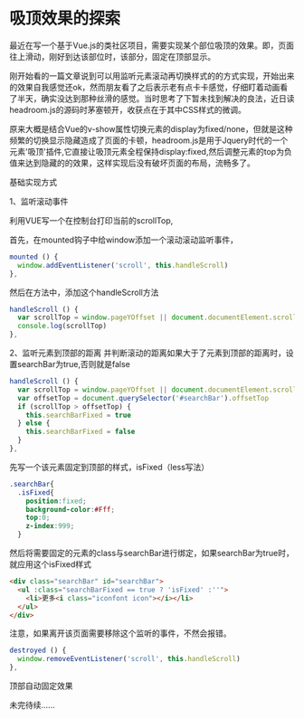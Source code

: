 # 吸顶效果的探索

最近在写一个基于Vue.js的类社区项目，需要实现某个部位吸顶的效果。即，页面往上滑动，刚好到达该部位时，该部分，固定在顶部显示。

刚开始看的一篇文章说到可以用监听元素滚动再切换样式的的方式实现，开始出来的效果自我感觉还ok，然而朋友看了之后表示老有点卡卡感觉，仔细盯着动画看了半天，确实没达到那种丝滑的感觉。当时思考了下暂未找到解决的良法，近日读headroom.js的源码时茅塞顿开，收获点在于其中CSS样式的微调。

原来大概是结合Vue的v-show属性切换元素的display为fixed/none，但就是这种频繁的切换显示隐藏造成了页面的卡顿，headroom.js是用于Jquery时代的一个元素'吸顶'插件,它直接让吸顶元素全程保持display:fixed,然后调整元素的top为负值来达到隐藏的的效果，这样实现后没有破坏页面的布局，流畅多了。

基础实现方式

1、监听滚动事件

利用VUE写一个在控制台打印当前的scrollTop,

首先，在mounted钩子中给window添加一个滚动滚动监听事件，

```javascript
mounted () {
  window.addEventListener('scroll', this.handleScroll)
},
```

然后在方法中，添加这个handleScroll方法

```javascript
handleScroll () {
  var scrollTop = window.pageYOffset || document.documentElement.scrollTop || document.body.scrollTop
  console.log(scrollTop)
},
```

2、监听元素到顶部的距离  并判断滚动的距离如果大于了元素到顶部的距离时，设置searchBar为true,否则就是false

```javascript
handleScroll () {
  var scrollTop = window.pageYOffset || document.documentElement.scrollTop || document.body.scrollTop
  var offsetTop = document.querySelector('#searchBar').offsetTop
  if (scrollTop > offsetTop) {
    this.searchBarFixed = true
  } else {
    this.searchBarFixed = false
  }
},
```

先写一个该元素固定到顶部的样式，isFixed（less写法）

```css
.searchBar{
  .isFixed{
    position:fixed;
    background-color:#Fff;
    top:0;
    z-index:999;
  }
```

然后将需要固定的元素的class与searchBar进行绑定，如果searchBar为true时，就应用这个isFixed样式

```html
<div class="searchBar" id="searchBar">
  <ul :class="searchBarFixed == true ? 'isFixed' :''">
    <li>更多<i class="iconfont icon"></i></li>
  </ul>
</div>
```

注意，如果离开该页面需要移除这个监听的事件，不然会报错。

```javascript
destroyed () {
  window.removeEventListener('scroll', this.handleScroll)
},
```

顶部自动固定效果

<!-- ![scrolltopbar](/img/scrolltopbar.png) -->

未完待续......